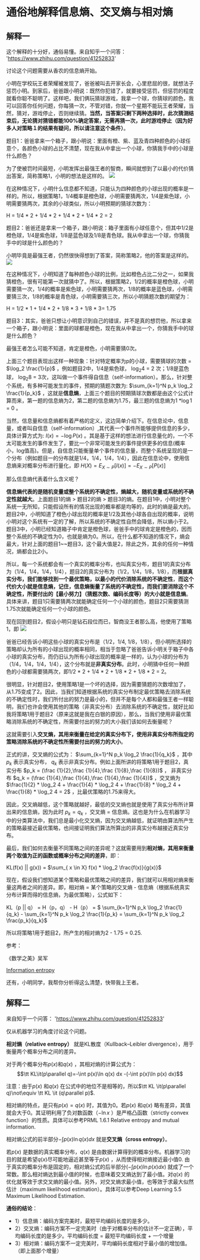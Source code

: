 # 通俗地解释信息熵、交叉熵与相对熵

## 解释一
这个解释的十分好，通俗易懂。来自知乎一个问答：
'https://www.zhihu.com/question/41252833'


讨论这个问题需要从香农的信息熵开始。

小明在学校玩王者荣耀被发现了，爸爸被叫去开家长会，心里悲屈的很，就想法子惩罚小明。到家后，爸爸跟小明说：既然你犯错了，就要接受惩罚，但惩罚的程度就看你聪不聪明了。这样吧，我们俩玩猜球游戏，我拿一个球，你猜球的颜色，我可以回答你任何问题，你每猜一次，不管对错，你就一个星期不能玩王者荣耀，当然，猜对，游戏停止，否则继续猜。**当然，当答案只剩下两种选择时，此次猜测结束后，无论猜对猜错都能100%确定答案，无需再猜一次，此时游戏停止（因为好多人对策略１的结果有疑问，所以请注意这个条件）**。



题目1：爸爸拿来一个箱子，跟小明说：里面有橙、紫、蓝及青四种颜色的小球任意个，各颜色小球的占比不清楚，现在我从中拿出一个小球，你猜我手中的小球是什么颜色？

为了使被罚时间最短，小明发挥出最强王者的智商，瞬间就想到了以最小的代价猜出答案，简称策略1，小明的想法是这样的。
![](assets/markdown-img-paste-20200512090019349.png)

在这种情况下，小明什么信息都不知道，只能认为四种颜色的小球出现的概率是一样的。所以，根据策略1，1/4概率是橙色球，小明需要猜两次，1/4是紫色球，小明需要猜两次，其余的小球类似，所以小明预期的猜球次数为：

H = 1/4 * 2 + 1/4 * 2 + 1/4 * 2 + 1/4 * 2 = 2



题目2：爸爸还是拿来一个箱子，跟小明说：箱子里面有小球任意个，但其中1/2是橙色球，1/4是紫色球，1/8是蓝色球及1/8是青色球。我从中拿出一个球，你猜我手中的球是什么颜色的？

小明毕竟是最强王者，仍然很快得想到了答案，简称策略2，他的答案是这样的。
![](assets/markdown-img-paste-20200512090117450.png)

在这种情况下，小明知道了每种颜色小球的比例，比如橙色占比二分之一，如果我猜橙色，很有可能第一次就猜中了。所以，根据策略2，1/2的概率是橙色球，小明需要猜一次，1/4的概率是紫色球，小明需要猜两次，1/8的概率是蓝色球，小明需要猜三次，1/8的概率是青色球，小明需要猜三次，所以小明猜题次数的期望为：

H = 1/2 * 1 + 1/4 * 2 + 1/8 * 3 + 1/8 * 3=  1.75



题目3：其实，爸爸只想让小明意识到自己的错误，并不是真的想罚他，所以拿来一个箱子，跟小明说：里面的球都是橙色，现在我从中拿出一个，你猜我手中的球是什么颜色？

最强王者怎么可能不知道，肯定是橙色，小明需要猜0次。



上面三个题目表现出这样一种现象：针对特定概率为p的小球，需要猜球的次数 = $\log_2 \frac{1}{p}$ ，例如题目2中，1/4是紫色球， $\log_2 4$  = 2 次；1/8是蓝色球， $\log_2 8$  = 3次，这叫做一个事件得自信息（self-information）。那么，针对整个系统，有多种可能发生的事件，预期的猜题次数为: $\sum_{k=1}^N p_k \log_2 \frac{1}{p_k}$ ，这就是**信息熵**，上面三个题目的预期猜球次数都是由这个公式计算而来，第一题的信息熵为2，第二题的信息熵为1.75，最三题的信息熵为1 *$\log 1$ = 0 。

当然，信息量和信息熵都有着严格的定义，这边简单介绍下。在信息论中，信息量，或者叫自信息（self-information）,其代表一个事件所能够提供信息的多少，具体计算方式为: $I(x)=-\log {P(x)}$ 。其是基于这样的想法进行信息量化的，一个不太可能发生的事件发生了，要比一个非常可能发生的事件提供更多的信息(概率小，log值高)。但是，自信息只能衡量单个事件的信息量，而整个系统呈现的是一个分布（例如题目一的分布就是1/4，1/4，1/4，1/4），因此在信息论中，使用信息熵来对概率分布进行量化，即 $H(X)=E_{X \sim P}\left[ I\left( x \right) \right] = - E_{X \sim P}\left[ P\left( x \right) \right]$

那么信息熵代表着什么含义呢？

**信息熵代表的是随机变量或整个系统的不确定性，熵越大，随机变量或系统的不确定性就越大**。上面题目1的熵 > 题目2的熵 > 题目3的熵。在题目1中，小明对整个系统一无所知，只能假设所有的情况出现的概率都是均等的，此时的熵是最大的。题目2中，小明知道了橙色小球出现的概率是1/2及其他小球各自出现的概率，说明小明对这个系统有一定的了解，所以系统的不确定性自然会降低，所以熵小于2。题目3中，小明已经知道箱子中肯定是橙色球，爸爸手中的球肯定是橙色的，因而整个系统的不确定性为0，也就是熵为0。所以，在什么都不知道的情况下，熵会最大，针对上面的题目1~~题目3，这个最大值是2，除此之外，其余的任何一种情况，熵都会比2小。

所以，每一个系统都会有一个真实的概率分布，也叫真实分布，题目1的真实分布为（1/4，1/4，1/4，1/4），题目2的真实分布为（1/2，1/4，1/8，1/8），而**根据真实分布，我们能够找到一个最优策略，以最小的代价消除系统的不确定性**，**而这个代价大小就是信息熵，记住，信息熵衡量了系统的不确定性，而我们要消除这个不确定性，所要付出的【最小努力】（猜题次数、编码长度等）的大小就是信息熵**。具体来讲，题目1只需要猜两次就能确定任何一个小球的颜色，题目2只需要猜测1.75次就能确定任何一个小球的颜色。

现在回到题目2，假设小明只是钻石段位而已，智商没王者那么高，他使用了策略1，即
![](assets/markdown-img-paste-20200512090019349.png)

爸爸已经告诉小明这些小球的真实分布是（1/2，1/4, 1/8，1/8），但小明所选择的策略却认为所有的小球出现的概率相同，相当于忽略了爸爸告诉小明关于箱子中各小球的真实分布，而仍旧认为所有小球出现的概率是一样的，认为小球的分布为（1/4，1/4，1/4，1/4），这个分布就是**非真实分布**。此时，小明猜中任何一种颜色的小球都需要猜两次，即1/2 * 2 + 1/4 * 2 + 1/8 * 2 + 1/8 * 2 = 2。

很明显，针对题目2，使用策略1是一个坏的选择，因为需要猜题的次数增加了，从1.75变成了2。因此，当我们知道根据系统的真实分布制定最优策略去消除系统的不确定性时，我们所付出的努力是最小的，但并不是每个人都和最强王者一样聪明，我们也许会使用其他的策略（非真实分布）去消除系统的不确定性，就好比如我将策略1用于题目2（原来这就是我在白银的原因），那么，当我们使用非最优策略消除系统的不确定性，所需要付出的努力的大小我们该如何去衡量呢？

这就需要引入**交叉熵，其用来衡量在给定的真实分布下，使用非真实分布所指定的策略消除系统的不确定性所需要付出的努力的大小**。

正式的讲，交叉熵的公式为： $\sum_{k=1}^N p_k \log_2 \frac{1}{q_k}$ ，其中 $p_k$ 表示真实分布， $q_k$ 表示非真实分布。例如上面所讲的将策略1用于题目2，真实分布 $p_k = (\frac {1}{2},\frac {1}{4},\frac {1}{8},\frac {1}{8})$ ， 非真实分布 $q_k = (\frac {1}{4},\frac {1}{4},\frac {1}{4},\frac {1}{4})$ ，交叉熵为 $\frac{1}{2} * \log_2 4 + \frac{1}{4} * \log_2 4 + \frac{1}{8} * \log_2 4 + \frac{1}{8} * \log_2 4 = 2$  ，比最优策略的1.75来得大。

因此，交叉熵越低，这个策略就越好，最低的交叉熵也就是使用了真实分布所计算出来的信息熵，因为此时 $p_k = q_k$ ，交叉熵 = 信息熵。这也是为什么在机器学习中的分类算法中，我们总是最小化交叉熵，因为交叉熵越低，就证明由算法所产生的策略最接近最优策略，也间接证明我们算法所算出的非真实分布越接近真实分布。



最后，我们如何去衡量不同策略之间的差异呢？这就需要用到**相对熵，其用来衡量两个取值为正的函数或概率分布之间的差异**，即：

KL(f(x) || g(x)) = $\sum_{ x \in X} f(x) * \log_2 \frac{f(x)}{g(x)}$

现在，假设我们想知道某个策略和最优策略之间的差异，我们就可以用相对熵来衡量这两者之间的差异。即，相对熵 = 某个策略的交叉熵 - 信息熵（根据系统真实分布计算而得的信息熵，为最优策略），公式如下：

KL（p || q） = H（p，q） - H（p） = $ \sum_{k=1}^N p_k \log_2 \frac{1}{q_k} - \sum_{k=1}^N p_k \log_2 \frac{1}{p_k} = \sum_{k=1}^N p_k \log_2 \frac{p_k}{q_k}$

所以将策略1用于题目2，所产生的相对熵为2 - 1.75 = 0.25.



参考：

《数学之美》吴军

[Information entropy](https://www.khanacademy.org/computing/computer-science/informationtheory/moderninfotheory/v/information-entropy "Information entropy")

还有，小明同学，我帮你分析得这么清楚，快带我上王者。


## 解释二
来自知乎一个问答：
'https://www.zhihu.com/question/41252833'

仅从机器学习的角度讨论这个问题。

**相对熵（relative entropy）** 就是KL散度（Kullback–Leibler divergence），用于衡量两个概率分布之间的差异。

对于两个概率分布$p(x)$和$q(x)$ ，其相对熵的计算公式为：
$$\tt KL\it(p\parallel q)=-\int p(x)\ln q(x) dx -(-\int p(x)\ln p(x) dx)$$

注意：由于$p(x)$ 和$q(x)$ 在公式中的地位不是相等的，所以$\tt KL \it(p\parallel q)\not\equiv \tt KL \it (q\parallel p)$.

相对熵的特点，是只有$p(x)=q(x)$ 时，其值为0。若$p(x)$ 和$q(x)$ 略有差异，其值就会大于0。其证明利用了负对数函数（$-\ln x$ ）是严格凸函数（strictly convex function）的性质。具体可以参考PRML 1.6.1 Relative entropy and mutual information.

相对熵公式的前半部分$-\int p(x)\ln q(x)dx$ 就是**交叉熵（cross entropy）**。

若$p(x)$ 是数据的真实概率分布，$q(x)$ 是由数据计算得到的概率分布。机器学习的目的就是希望$q(x)$尽可能地逼近甚至等于$p(x)$ ，从而使得相对熵接近最小值0. 由于真实的概率分布是固定的，相对熵公式的后半部分$(-\int p(x)\ln p(x) dx)$ 就成了一个常数。那么相对熵达到最小值的时候，也意味着交叉熵达到了最小值。对$q(x)$ 的优化就等效于求交叉熵的最小值。另外，对交叉熵求最小值，也等效于求最大似然估计（maximum likelihood estimation）。具体可以参考Deep Learning 5.5 Maximum Likelihood Estimation.


**通俗的结论**：  
  
* 1）信息熵：编码方案完美时，最短平均编码长度的是多少。    
* 2）交叉熵：编码方案不一定完美时（由于对概率分布的估计不一定正确），平均编码长度的是多少。平均编码长度 = 最短平均编码长度 + 一个增量    
* 3）相对熵：编码方案不一定完美时，平均编码长度相对于最小值的增加值。（即上面那个增量） 






